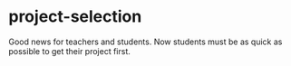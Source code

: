 # project-selection
Good news for teachers and students. Now students must be as quick as possible to get their project first.
